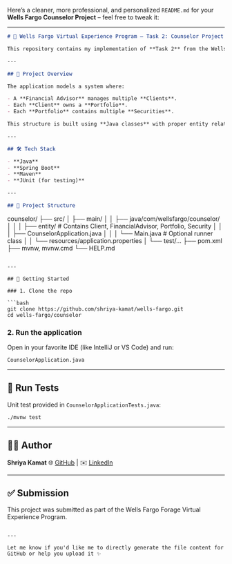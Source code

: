 Here’s a cleaner, more professional, and personalized `README.md` for your **Wells Fargo Counselor Project** – feel free to tweak it:

---

```markdown
# 💼 Wells Fargo Virtual Experience Program – Task 2: Counselor Project

This repository contains my implementation of **Task 2** from the Wells Fargo Software Engineering Virtual Internship. The task involves building a simple backend structure for a financial counselor application using **Java** and **Spring Boot**.

---

## 📌 Project Overview

The application models a system where:

- A **Financial Advisor** manages multiple **Clients**.
- Each **Client** owns a **Portfolio**.
- Each **Portfolio** contains multiple **Securities**.

This structure is built using **Java classes** with proper entity relationships and is organized following standard backend project conventions.

---

## 🛠️ Tech Stack

- **Java**
- **Spring Boot**
- **Maven**
- **JUnit (for testing)**

---

## 🧩 Project Structure

```

counselor/
├── src/
│   ├── main/
│   │   ├── java/com/wellsfargo/counselor/
│   │   │   ├── entity/           # Contains Client, FinancialAdvisor, Portfolio, Security
│   │   │   ├── CounselorApplication.java
│   │   │   └── Main.java         # Optional runner class
│   │   └── resources/application.properties
│   └── test/...
├── pom.xml
├── mvnw, mvnw\.cmd
└── HELP.md

````

---

## 🚀 Getting Started

### 1. Clone the repo

```bash
git clone https://github.com/shriya-kamat/wells-fargo.git
cd wells-fargo/counselor
````

### 2. Run the application

Open in your favorite IDE (like IntelliJ or VS Code) and run:

```bash
CounselorApplication.java
```

---

## 🧪 Run Tests

Unit test provided in `CounselorApplicationTests.java`:

```bash
./mvnw test
```

---

## 🙋‍♀️ Author

**Shriya Kamat**
🌐 [GitHub](https://github.com/shriya-kamat) | ✉️ [LinkedIn](https://www.linkedin.com/in/shriya-kamat)

---

## ✅ Submission

This project was submitted as part of the Wells Fargo Forage Virtual Experience Program.

```

---

Let me know if you'd like me to directly generate the file content for GitHub or help you upload it ✨
```

